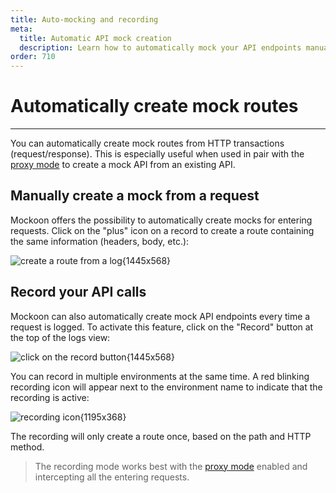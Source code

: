 ```yaml
---
title: Auto-mocking and recording
meta:
  title: Automatic API mock creation
  description: Learn how to automatically mock your API endpoints manually or by recording all the entering requests made to an existing API
order: 710
---
```


# Automatically create mock routes

---

You can automatically create mock routes from HTTP transactions (request/response). This is especially useful when used in pair with the [proxy mode](docs:server-configuration/proxy-mode) to create a mock API from an existing API.

## Manually create a mock from a request

Mockoon offers the possibility to automatically create mocks for entering requests. Click on the "plus" icon on a record to create a route containing the same information (headers, body, etc.):

![create a route from a log{1445x568}](docs-img:logs-auto-mocking.png)

## Record your API calls

Mockoon can also automatically create mock API endpoints every time a request is logged. To activate this feature, click on the "Record" button at the top of the logs view:

![click on the record button{1445x568}](docs-img:logs-start-recording.png)

You can record in multiple environments at the same time. A red blinking recording icon will appear next to the environment name to indicate that the recording is active:

![recording icon{1195x368}](docs-img:logs-recording-in-progress.png)

The recording will only create a route once, based on the path and HTTP method.

> The recording mode works best with the [proxy mode](docs:server-configuration/proxy-mode) enabled and intercepting all the entering requests.
